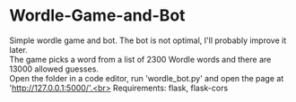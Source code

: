 # Wordle-Game-and-Bot
Simple wordle game and bot. The bot is not optimal, I'll probably improve it later.<br>
The game picks a word from a list of 2300 Wordle words and there are 13000 allowed guesses.<br>
Open the folder in a code editor, run 'wordle_bot.py' and open the page at 'http://127.0.0.1:5000/'.<br>
Requirements: flask, flask-cors<br>
